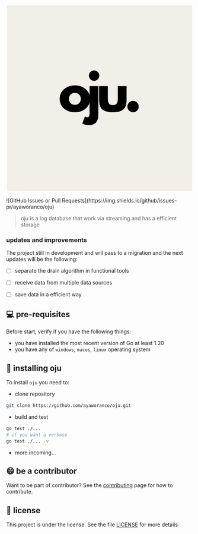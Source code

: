 
<p align="center">
  <img src="images/oju_black.png" />
</p>
![GitHub Issues or Pull Requests](https://img.shields.io/github/issues-pr/ayaworanco/oju)

> oju is a log database that work via streaming and has a efficient storage

### updates and improvements

The project still in development and will pass to a migration and the next updates will be the following:

- [ ] separate the drain algorithm in functional tools
- [ ] receive data from multiple data sources
- [ ] save data in a efficient way


## 💻 pre-requisites
Before start, verify if you have the following things:
- you have installed the most recent version of Go at least 1.20
- you have any of `windows`, `macos`, `linux` operating system

## 🚀 installing oju
To install `oju` you need to:
- clone repository
```sh
git clone https://github.com/ayaworanco/oju.git
```
- build and test
```sh
go test ./...
# if you want a verbose
go test ./... -v
```

- more incoming...

## 😄 be a contributor 

Want to be part of contributor? See the [contributing](CONTRIBUTING.md) page for how to contribute.

## 📝 license

This project is under the license. See the file [LICENSE](LICENSE.md) for more details
